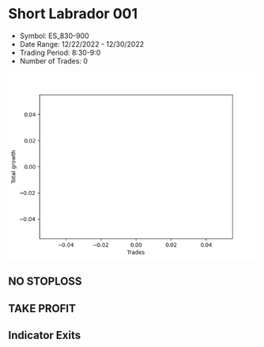 # Short Labrador 001 
- Symbol: ES_830-900
- Date Range: 12/22/2022 - 12/30/2022
- Trading Period: 8:30-9:0
- Number of Trades: 0

![Plot](ShortLabrador001ES_830-900.png)
## NO STOPLOSS














## TAKE PROFIT











## Indicator Exits

